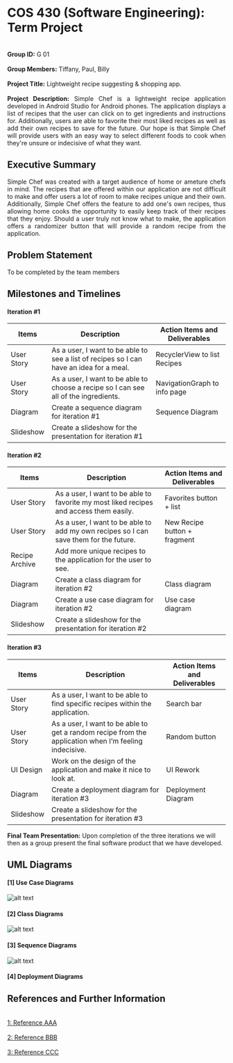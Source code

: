 # COS 430 (Software Engineering): Term Project

<p align="justify">
  <br> <strong>Group ID:</strong> G 01</br>
  <br> <strong>Group Members:</strong> Tiffany, Paul, Billy</br>
  <br> <strong>Project Title:</strong> Lightweight recipe suggesting & shopping app.</br>
  <br> <strong>Project Description:</strong> Simple Chef is a lightweight recipe application developed in Android Studio for Android phones. The application displays a list of recipes that the user can click on to get ingredients and instructions for. Additionally, users are able to favorite their most liked recipes as well as add their own recipes to save for the future. Our hope is that Simple Chef will provide users with an easy way to select different foods to cook when they're unsure or indecisive of what they want.</br>
 </p>

## Executive Summary

<p align="justify">
Simple Chef was created with a target audience of home or ameture chefs in mind. The recipes that are offered within our application are not difficult to make and offer users a lot of room to make recipes unique and their own. Additionally, Simple Chef offers the feature to add one's own recipes, thus allowing home cooks the opportunity to easily keep track of their recipes that they enjoy. Should a user truly not know what to make, the application offers a randomizer button that will provide a random recipe from the application.
</p>

## Problem Statement

<p align="justify">
To be completed by the team members
</p>


## Milestones and Timelines

#### Iteration #1

| Items        | Description              | Action Items and Deliverables                                                             |
|--------------|--------------------------|-------------------------------------------------------------------------------------------|
|  User Story  | As a user, I want to be able to see a list of recipes so I can have an idea for a meal.| RecyclerView to list Recipes
|  User Story  | As a user, I want to be able to choose a recipe so I can see all of the ingredients.   | NavigationGraph to info page
|  Diagram     | Create a sequence diagram for iteration #1                                             | Sequence Diagram
|  Slideshow   | Create a slideshow for the presentation for iteration #1                               | 


#### Iteration #2


| Items        | Description              | Action Items and Deliverables                                                             |
|--------------|--------------------------|-------------------------------------------------------------------------------------------|
|  User Story  | As a user, I want to be able to favorite my most liked recipes and access them easily. | Favorites button + list
|  User Story  | As a user, I want to be able to add my own recipes so I can save them for the future.  | New Recipe button + fragment
|Recipe Archive| Add more unique recipes to the application for the user to see.                        |
|   Diagram    | Create a class diagram for iteration #2                                                | Class diagram
|   Diagram    | Create a use case diagram for iteration #2                                             | Use case diagram
|  Slideshow   | Create a slideshow for the presentation for iteration #2                               |



#### Iteration #3


| Items        | Description              | Action Items and Deliverables                                                             |
|--------------|--------------------------|-------------------------------------------------------------------------------------------|
|  User Story  | As a user, I want to be able to find specific recipes within the application.                              | Search bar
|  User Story  | As a user, I want to be able to get a random recipe from the application when I’m feeling indecisive.      | Random button
|   UI Design  | Work on the design of the application and make it nice to look at.                                         | UI Rework
|    Diagram   | Create a deployment diagram for iteration #3                                                               | Deployment Diagram
|  Slideshow   | Create a slideshow for the presentation for iteration #3                                                   |


**Final Team Presentation:**
Upon completion of the three iterations we will then as a group present the final software product that we have developed.


## UML Diagrams 
#### [1] Use Case Diagrams
![alt text](https://i.imgur.com/Ih1nKzY.png)

#### [2] Class Diagrams
![alt text](https://i.imgur.com/zoSHOyn.png)

#### [3] Sequence Diagrams 
![alt text](https://i.imgur.com/nfCirS0.png)

#### [4] Deployment Diagrams 



## References and Further Information 

<br>[1: Reference AAA](https://usm.maine.edu/)</br>
<br>[2: Reference BBB](https://usm.maine.edu/)</br>
<br>[3: Reference CCC](https://usm.maine.edu/)</br>
